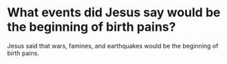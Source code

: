# What events did Jesus say would be the beginning of birth pains?

Jesus said that wars, famines, and earthquakes would be the beginning of birth pains.
